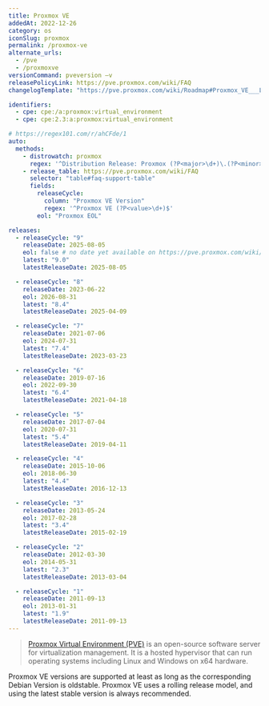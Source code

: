 ```yaml
---
title: Proxmox VE
addedAt: 2022-12-26
category: os
iconSlug: proxmox
permalink: /proxmox-ve
alternate_urls:
  - /pve
  - /proxmoxve
versionCommand: pveversion –v
releasePolicyLink: https://pve.proxmox.com/wiki/FAQ
changelogTemplate: "https://pve.proxmox.com/wiki/Roadmap#Proxmox_VE___LATEST__"

identifiers:
  - cpe: cpe:/a:proxmox:virtual_environment
  - cpe: cpe:2.3:a:proxmox:virtual_environment

# https://regex101.com/r/ahCFde/1
auto:
  methods:
    - distrowatch: proxmox
      regex: '^Distribution Release: Proxmox (?P<major>\d+)\.(?P<minor>\d+) "Virtual Environment"$'
    - release_table: https://pve.proxmox.com/wiki/FAQ
      selector: "table#faq-support-table"
      fields:
        releaseCycle:
          column: "Proxmox VE Version"
          regex: '^Proxmox VE (?P<value>\d+)$'
        eol: "Proxmox EOL"

releases:
  - releaseCycle: "9"
    releaseDate: 2025-08-05
    eol: false # no date yet available on https://pve.proxmox.com/wiki/FAQ
    latest: "9.0"
    latestReleaseDate: 2025-08-05

  - releaseCycle: "8"
    releaseDate: 2023-06-22
    eol: 2026-08-31
    latest: "8.4"
    latestReleaseDate: 2025-04-09

  - releaseCycle: "7"
    releaseDate: 2021-07-06
    eol: 2024-07-31
    latest: "7.4"
    latestReleaseDate: 2023-03-23

  - releaseCycle: "6"
    releaseDate: 2019-07-16
    eol: 2022-09-30
    latest: "6.4"
    latestReleaseDate: 2021-04-18

  - releaseCycle: "5"
    releaseDate: 2017-07-04
    eol: 2020-07-31
    latest: "5.4"
    latestReleaseDate: 2019-04-11

  - releaseCycle: "4"
    releaseDate: 2015-10-06
    eol: 2018-06-30
    latest: "4.4"
    latestReleaseDate: 2016-12-13

  - releaseCycle: "3"
    releaseDate: 2013-05-24
    eol: 2017-02-28
    latest: "3.4"
    latestReleaseDate: 2015-02-19

  - releaseCycle: "2"
    releaseDate: 2012-03-30
    eol: 2014-05-31
    latest: "2.3"
    latestReleaseDate: 2013-03-04

  - releaseCycle: "1"
    releaseDate: 2011-09-13
    eol: 2013-01-31
    latest: "1.9"
    latestReleaseDate: 2011-09-13
---
```


> [Proxmox Virtual Environment (PVE)](https://www.proxmox.com/en/proxmox-ve) is an open-source
> software server for virtualization management. It is a hosted hypervisor that can run operating
> systems including Linux and Windows on x64 hardware.

Proxmox VE versions are supported at least as long as the corresponding Debian Version is oldstable.
Proxmox VE uses a rolling release model, and using the latest stable version is always recommended.
